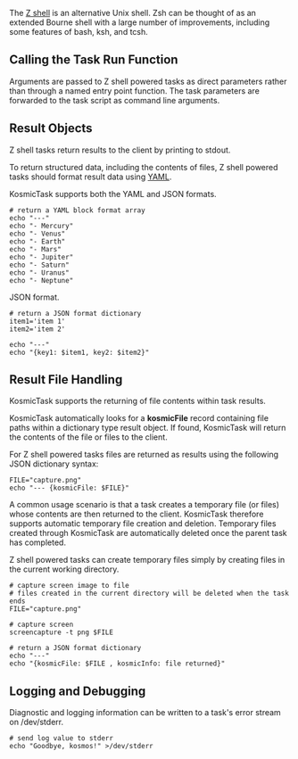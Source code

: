
The [Z shell](http://www.zsh.org/) is an alternative Unix shell. Zsh can be thought of as an extended Bourne shell with a large number of improvements, including some features of bash, ksh, and tcsh.


Calling the Task Run Function
-----------------------------

Arguments are passed to Z shell powered tasks as direct parameters rather than through a named entry point function. The task parameters are forwarded to the task script as command line arguments.


Result Objects
--------------

Z shell tasks return results to the client by printing to stdout.

To return structured data, including the contents of files, Z shell powered tasks should format result data using [YAML](http://en.wikipedia.org/wiki/YAML).

KosmicTask supports both the YAML and JSON formats.

	# return a YAML block format array
	echo "---"
	echo "- Mercury"
	echo "- Venus"
	echo "- Earth"
	echo "- Mars"
	echo "- Jupiter"
	echo "- Saturn"
	echo "- Uranus"
	echo "- Neptune"

JSON format.

	# return a JSON format dictionary
	item1='item 1'
	item2='item 2'
	
	echo "---"
	echo "{key1: $item1, key2: $item2}"

Result File Handling
--------------------

KosmicTask supports the returning of file contents within task results. 

KosmicTask automatically looks for a **kosmicFile** record containing file paths within a dictionary type result object. If found, KosmicTask will return the contents of the file or files to the client.

For Z shell powered tasks files are returned as results using the following JSON dictionary syntax:

	FILE="capture.png"
	echo "--- {kosmicFile: $FILE}"

A common usage scenario is that a task creates a temporary file (or files) whose contents are then returned to the client. KosmicTask therefore supports automatic temporary file creation and deletion. Temporary files created through KosmicTask are automatically deleted once the parent task has completed.

Z shell powered tasks can create temporary files simply by creating files in the current working directory.

	# capture screen image to file
	# files created in the current directory will be deleted when the task ends
	FILE="capture.png"
	
	# capture screen
	screencapture -t png $FILE
	
	# return a JSON format dictionary
	echo "---"
	echo "{kosmicFile: $FILE , kosmicInfo: file returned}"
	

Logging and Debugging
---------------------

Diagnostic and logging information can be written to a task's error stream on /dev/stderr. 

	# send log value to stderr
	echo "Goodbye, kosmos!" >/dev/stderr
